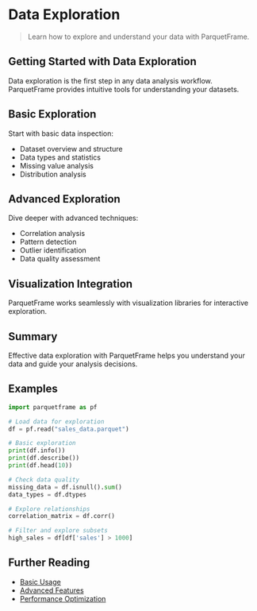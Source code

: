 # Data Exploration

> Learn how to explore and understand your data with ParquetFrame.

## Getting Started with Data Exploration

Data exploration is the first step in any data analysis workflow. ParquetFrame provides intuitive tools for understanding your datasets.

## Basic Exploration

Start with basic data inspection:
- Dataset overview and structure
- Data types and statistics
- Missing value analysis
- Distribution analysis

## Advanced Exploration

Dive deeper with advanced techniques:
- Correlation analysis
- Pattern detection
- Outlier identification
- Data quality assessment

## Visualization Integration

ParquetFrame works seamlessly with visualization libraries for interactive exploration.

## Summary

Effective data exploration with ParquetFrame helps you understand your data and guide your analysis decisions.

## Examples

```python
import parquetframe as pf

# Load data for exploration
df = pf.read("sales_data.parquet")

# Basic exploration
print(df.info())
print(df.describe())
print(df.head(10))

# Check data quality
missing_data = df.isnull().sum()
data_types = df.dtypes

# Explore relationships
correlation_matrix = df.corr()

# Filter and explore subsets
high_sales = df[df['sales'] > 1000]
```

## Further Reading

- [Basic Usage](../usage.md)
- [Advanced Features](../advanced.md)
- [Performance Optimization](../analytics-statistics/benchmarking.md)
